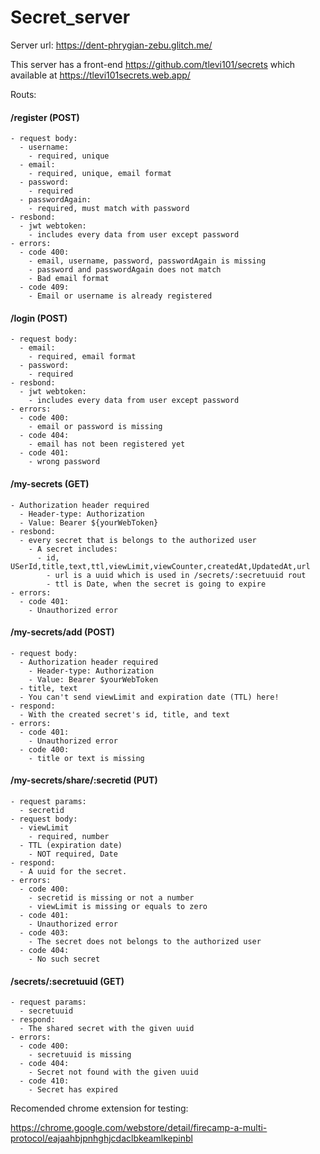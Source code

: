 
# Secret_server
Server url:
https://dent-phrygian-zebu.glitch.me/

This server has a front-end
https://github.com/tlevi101/secrets
which available at
https://tlevi101secrets.web.app/

Routs:
#### /register (POST)
    - request body:
      - username:
        - required, unique
      - email:
        - required, unique, email format
      - password:
        - required
      - passwordAgain:
        - required, must match with password
    - resbond:
      - jwt webtoken:
        - includes every data from user except password
    - errors:
      - code 400:
        - email, username, password, passwordAgain is missing 
        - password and passwordAgain does not match
        - Bad email format
      - code 409:
        - Email or username is already registered

####   /login (POST)
    - request body:
      - email:
        - required, email format
      - password:
        - required
    - resbond:
      - jwt webtoken:
        - includes every data from user except password
    - errors:
      - code 400:
        - email or password is missing
      - code 404:
        - email has not been registered yet
      - code 401:
        - wrong password

#### /my-secrets (GET)
    - Authorization header required
      - Header-type: Authorization
      - Value: Bearer ${yourWebToken}
    - resbond:
      - every secret that is belongs to the authorized user
        - A secret includes:
          - id, USerId,title,text,ttl,viewLimit,viewCounter,createdAt,UpdatedAt,url
            - url is a uuid which is used in /secrets/:secretuuid rout
            - ttl is Date, when the secret is going to expire
    - errors:
      - code 401:
        - Unauthorized error
        
####   /my-secrets/add (POST)
    - request body:
      - Authorization header required
        - Header-type: Authorization
        - Value: Bearer $yourWebToken
      - title, text
      - You can't send viewLimit and expiration date (TTL) here!
    - respond:
      - With the created secret's id, title, and text
    - errors:
      - code 401:
        - Unauthorized error
      - code 400:
        - title or text is missing
  
####  /my-secrets/share/:secretid (PUT)
    - request params:
      - secretid
    - request body:
      - viewLimit
        - required, number
      - TTL (expiration date)
        - NOT required, Date
    - respond:
      - A uuid for the secret.
    - errors:
      - code 400:
        - secretid is missing or not a number
        - viewLimit is missing or equals to zero
      - code 401:
        - Unauthorized error
      - code 403:
        - The secret does not belongs to the authorized user
      - code 404:
        - No such secret      
####  /secrets/:secretuuid (GET)
    - request params:
      - secretuuid
    - respond:
      - The shared secret with the given uuid
    - errors:
      - code 400:
        - secretuuid is missing
      - code 404:
        - Secret not found with the given uuid
      - code 410:
        - Secret has expired
 
 Recomended chrome extension for testing:
 
 https://chrome.google.com/webstore/detail/firecamp-a-multi-protocol/eajaahbjpnhghjcdaclbkeamlkepinbl


